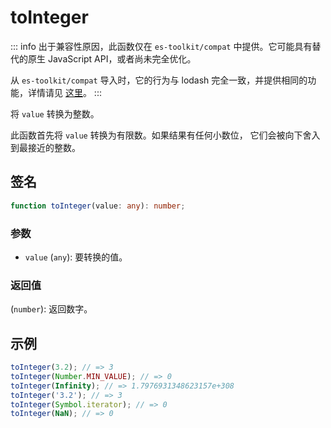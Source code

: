 # toInteger

::: info
出于兼容性原因，此函数仅在 `es-toolkit/compat` 中提供。它可能具有替代的原生 JavaScript API，或者尚未完全优化。

从 `es-toolkit/compat` 导入时，它的行为与 lodash 完全一致，并提供相同的功能，详情请见 [这里](../../../compatibility.md)。
:::

将 `value` 转换为整数。

此函数首先将 `value` 转换为有限数。如果结果有任何小数位，
它们会被向下舍入到最接近的整数。

## 签名

```typescript
function toInteger(value: any): number;
```

### 参数

- `value` (`any`): 要转换的值。

### 返回值

(`number`): 返回数字。

## 示例

```typescript
toInteger(3.2); // => 3
toInteger(Number.MIN_VALUE); // => 0
toInteger(Infinity); // => 1.7976931348623157e+308
toInteger('3.2'); // => 3
toInteger(Symbol.iterator); // => 0
toInteger(NaN); // => 0
```
